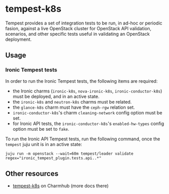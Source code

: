 <!--
Avoid using this README file for information that is maintained or published elsewhere, e.g.:

* metadata.yaml > published on Charmhub
* documentation > published on (or linked to from) Charmhub
* detailed contribution guide > documentation or CONTRIBUTING.md

Use links instead.
-->

# tempest-k8s

Tempest provides a set of integration tests to be run, in ad-hoc
or periodic fasion, against a live OpenStack cluster for OpenStack API
validation, scenarios, and other specific tests useful in validating an
OpenStack deployment.

## Usage

### Ironic Tempest tests

In order to run the Ironic Tempest tests, the following items are required:

- the Ironic charms (`ironic-k8s`, `nova-ironic-k8s`, `ironic-conductor-k8s`)
  must be deployed, and in an active state.
- the `ironic-k8s` and `neutron-k8s` charms must be related.
- the `glance-k8s` charm must have the `ceph-rgw` relation set.
- `ironic-conductor-k8s`'s charm `cleaning-network` config option must be set.
- for Ironic API tests, the `ironic-conductor-k8s`'s `enabled-hw-types` config
  option must be set to `fake`.

To run the Ironic API Tempest tests, run the following command, once the
`tempest` juju unit is in an active state:

    juju run -m openstack --wait=60m tempest/leader validate regex="ironic_tempest_plugin.tests.api..*"

## Other resources

- [tempest-k8s](https://charmhub.io/tempest-k8s) on Charmhub (more docs there)
